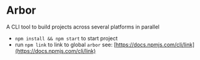 # Arbor
A CLI tool to build projects across several platforms in parallel 


- `npm install && npm start` to start project 
- run `npm link` to link to global `arbor` see: [https://docs.npmjs.com/cli/link](https://docs.npmjs.com/cli/link)